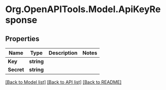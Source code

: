 # Org.OpenAPITools.Model.ApiKeyResponse

## Properties

Name | Type | Description | Notes
------------ | ------------- | ------------- | -------------
**Key** | **string** |  | 
**Secret** | **string** |  | 

[[Back to Model list]](../README.md#documentation-for-models) [[Back to API list]](../README.md#documentation-for-api-endpoints) [[Back to README]](../README.md)

